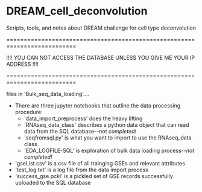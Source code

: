# DREAM_cell_deconvolution 
Scripts, tools, and notes about DREAM challenge for cell type deconvolution

==========================================================================

!!!!    YOU CAN NOT ACCESS THE DATABASE UNLESS YOU GIVE ME YOUR IP ADDRESS    !!!!

==========================================================================

files in 'Bulk_seq_data_loading'....
  - There are three jupyter notebooks that outline the data processing procedure:
    - 'data_import_preprocess' does the heavy lifting
    - 'RNAseq_data_class' describes a python data object that can read data from the SQL database--_not completed!_
    - 'seqfromsql.py' is what you want to import to use the RNAseq_data class
    - 'EDA_LOGFILE-SQL' is exploration of bulk data loading process--_not completed!_
  - 'gseList.csv' is a csv file of all trainging GSEs and relevant attributes
  - 'test_log.txt' is a log file from the data import process
  - 'success_gse.pckl' is a pickled set of GSE records successfully uploaded to the SQL database

